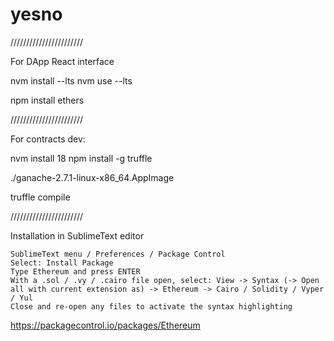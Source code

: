 # yesno



///////////////////////

For DApp React interface


nvm install --lts
nvm use --lts

npm install ethers
   



///////////////////////

For contracts dev:

nvm install 18
npm install -g truffle

./ganache-2.7.1-linux-x86_64.AppImage

truffle compile


///////////////////////

Installation in SublimeText editor

    SublimeText menu / Preferences / Package Control
    Select: Install Package
    Type Ethereum and press ENTER
    With a .sol / .vy / .cairo file open, select: View -> Syntax (-> Open all with current extension as) -> Ethereum -> Cairo / Solidity / Vyper / Yul
    Close and re-open any files to activate the syntax highlighting
https://packagecontrol.io/packages/Ethereum
